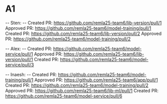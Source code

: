 # A1

-- Sten: --
Created PR: https://github.com/remla25-team6/lib-version/pull/1
Approved PR: https://github.com/remla25-team6/model-training/pull/1
Created PR: https://github.com/remla25-team6/lib-version/pull/2
Approved PR: https://github.com/remla25-team6/model-training/pull/2

-- Alex: --
Created PR: https://github.com/remla25-team6/model-service/pull/1
Approved PR: https://github.com/remla25-team6/lib-version/pull/1
Created PR: https://github.com/remla25-team6/model-service/pull/3

-- Inaesh: --
Created PR: https://github.com/remla25-team6/model-training/pull/1
Approved PR: https://github.com/remla25-team6/app/pull/1
Created PR: https://github.com/remla25-team6/model-training/pull/2
Approved PR: https://github.com/remla25-team6/lib-ml/pull/1
Created PR: https://github.com/remla25-team6/model-service/pull/6